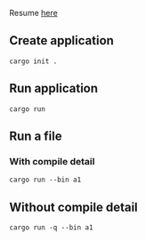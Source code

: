 Resume [here](https://youtu.be/lzKeecy4OmQ?t=11619)

## Create application

`cargo init .`

## Run application

`cargo run`

## Run a file

### With compile detail

`cargo run --bin a1`

## Without compile detail

`cargo run -q --bin a1`
